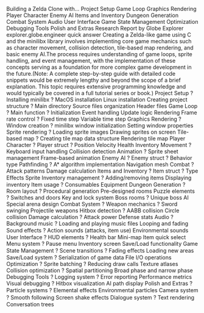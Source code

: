 Building a Zelda Clone with…
Project Setup
Game Loop
Graphics Rendering
Player Character
Enemy AI
Items and Inventory
Dungeon Generation
Combat System
Audio
User Interface
Game State Management
Optimization
Debugging Tools
Polish and Extras
Research Report by Globe Explorer
explorer.globe.engineer
quick answer
Creating a Zelda-like game using C and the minilibx library involves implementing core game mechanics such as
character movement, collision detection, tile-based map rendering, and basic enemy AI.The process requires
understanding of game loops, sprite handling, and event management, with the implementation of these concepts
serving as a foundation for more complex game development in the future.(Note: A complete step-by-step guide with
detailed code snippets would be extremely lengthy and beyond the scope of a brief explanation. This topic requires
extensive programming knowledge and would typically be covered in a full tutorial series or book.)
Project Setup ?
Installing minilibx ?
MacOS installation Linux installation
Creating project structure ?
Main directory Source files organization Header files
Game Loop ?
Main function ?
Initialization Event handling Update logic
Rendering
Frame rate control ?
Fixed time step Variable time step
Graphics Rendering ?
Window creation ?
minilibx window initialization Setting window properties
Sprite rendering ?
Loading sprite images Drawing sprites on screen
Tile-based map ?
Creating tile map data structure Rendering tile map
Player Character ?
Player struct ?
Position Velocity Health
Inventory
Movement ?
Keyboard input handling Collision detection
Animation ?
Sprite sheet management Frame-based animation
Enemy AI ?
Enemy struct ?
Behavior type
Pathfinding ?
A* algorithm implementation Navigation mesh
Combat ?
Attack patterns Damage calculation
Items and Inventory ?
Item struct ?
Type Eﬀects Sprite
Inventory management ?
Adding/removing items Displaying inventory
Item usage ?
Consumables Equipment
Dungeon Generation ?
Room layout ?
Procedural generation Pre-designed rooms
Puzzle elements ?
Switches and doors Key and lock system
Boss rooms ?
Unique boss AI Special arena design
Combat System ?
Weapon mechanics ?
Sword swinging Projectile weapons
Hitbox detection ?
AABB collision Circle collision
Damage calculation ?
Attack power Defense stats
Audio ?
Background music ?
Loading and playing music files Looping and fading
Sound eﬀects ?
Action sounds (attacks, item use) Environmental sounds
User Interface ?
HUD elements ?
Health bar Mini-map
Item quick select
Menu system ?
Pause menu Inventory screen
Save/Load functionality
Game State Management ?
Scene transitions ?
Fading eﬀects Loading new areas
Save/Load system ?
Serialization of game data File I/O operations
Optimization ?
Sprite batching ?
Reducing draw calls Texture atlases
Collision optimization ?
Spatial partitioning Broad phase and narrow phase
Debugging Tools ?
Logging system ?
Error reporting Performance metrics
Visual debugging ?
Hitbox visualization AI path display
Polish and Extras ?
Particle systems ?
Elemental eﬀects Environmental particles
Camera system ?
Smooth following Screen shake eﬀects
Dialogue system ?
Text rendering Conversation trees